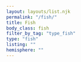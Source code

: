 ```yaml
---
layout: layouts/list.njk
permalink: "/fish/"
title: Fish
body_class: fish
filter_by_tag: "type_fish"
type: "fish"
listing: ""
hemisphere: ""
---
```

